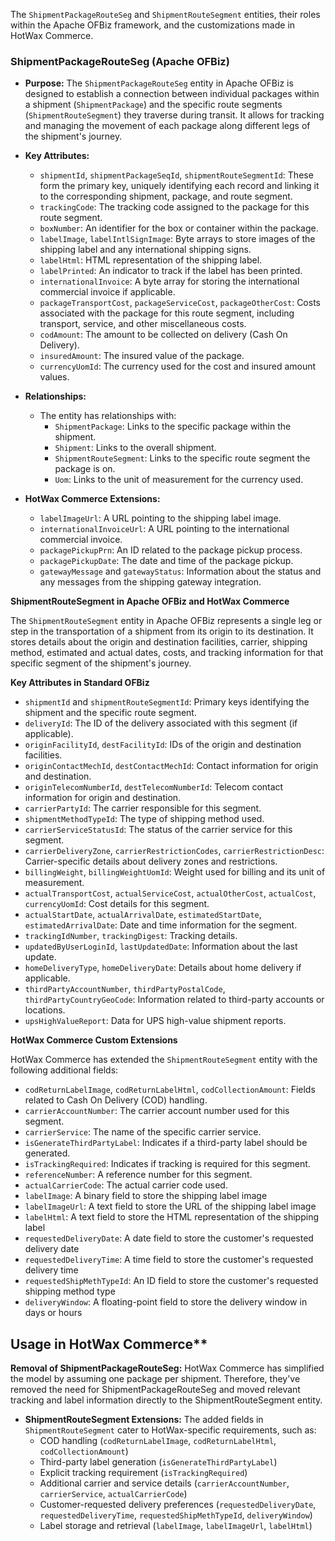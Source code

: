 The `ShipmentPackageRouteSeg` and `ShipmentRouteSegment` entities, their roles within the Apache OFBiz framework, and the customizations made in HotWax Commerce.

### ShipmentPackageRouteSeg (Apache OFBiz)

*   **Purpose:** The `ShipmentPackageRouteSeg` entity in Apache OFBiz is designed to establish a connection between individual packages within a shipment (`ShipmentPackage`) and the specific route segments (`ShipmentRouteSegment`) they traverse during transit. It allows for tracking and managing the movement of each package along different legs of the shipment's journey.

*   **Key Attributes:**
    *   `shipmentId`, `shipmentPackageSeqId`, `shipmentRouteSegmentId`: These form the primary key, uniquely identifying each record and linking it to the corresponding shipment, package, and route segment.
    *   `trackingCode`: The tracking code assigned to the package for this route segment.
    *   `boxNumber`: An identifier for the box or container within the package.
    *   `labelImage`, `labelIntlSignImage`: Byte arrays to store images of the shipping label and any international shipping signs.
    *   `labelHtml`: HTML representation of the shipping label.
    *   `labelPrinted`: An indicator to track if the label has been printed.
    *   `internationalInvoice`: A byte array for storing the international commercial invoice if applicable.
    *   `packageTransportCost`, `packageServiceCost`, `packageOtherCost`: Costs associated with the package for this route segment, including transport, service, and other miscellaneous costs.
    *   `codAmount`: The amount to be collected on delivery (Cash On Delivery).
    *   `insuredAmount`: The insured value of the package.
    *   `currencyUomId`: The currency used for the cost and insured amount values.

*   **Relationships:**
    *   The entity has relationships with:
        *   `ShipmentPackage`: Links to the specific package within the shipment.
        *   `Shipment`: Links to the overall shipment.
        *   `ShipmentRouteSegment`: Links to the specific route segment the package is on.
        *   `Uom`: Links to the unit of measurement for the currency used.

*   **HotWax Commerce Extensions:**
    *   `labelImageUrl`: A URL pointing to the shipping label image.
    *   `internationalInvoiceUrl`: A URL pointing to the international commercial invoice.
    *   `packagePickupPrn`: An ID related to the package pickup process.
    *   `packagePickupDate`: The date and time of the package pickup.
    *   `gatewayMessage` and `gatewayStatus`: Information about the status and any messages from the shipping gateway integration.



**ShipmentRouteSegment in Apache OFBiz and HotWax Commerce**

The `ShipmentRouteSegment` entity in Apache OFBiz represents a single leg or step in the transportation of a shipment from its origin to its destination. It stores details about the origin and destination facilities, carrier, shipping method, estimated and actual dates, costs, and tracking information for that specific segment of the shipment's journey.

**Key Attributes in Standard OFBiz**

*   `shipmentId` and `shipmentRouteSegmentId`: Primary keys identifying the shipment and the specific route segment.
*   `deliveryId`: The ID of the delivery associated with this segment (if applicable).
*   `originFacilityId`, `destFacilityId`: IDs of the origin and destination facilities.
*   `originContactMechId`, `destContactMechId`: Contact information for origin and destination.
*   `originTelecomNumberId`, `destTelecomNumberId`: Telecom contact information for origin and destination.
*   `carrierPartyId`: The carrier responsible for this segment.
*   `shipmentMethodTypeId`: The type of shipping method used.
*   `carrierServiceStatusId`: The status of the carrier service for this segment.
*   `carrierDeliveryZone`, `carrierRestrictionCodes`, `carrierRestrictionDesc`: Carrier-specific details about delivery zones and restrictions.
*   `billingWeight`, `billingWeightUomId`: Weight used for billing and its unit of measurement.
*   `actualTransportCost`, `actualServiceCost`, `actualOtherCost`, `actualCost`, `currencyUomId`: Cost details for this segment.
*   `actualStartDate`, `actualArrivalDate`, `estimatedStartDate`, `estimatedArrivalDate`: Date and time information for the segment.
*   `trackingIdNumber`, `trackingDigest`: Tracking details.
*   `updatedByUserLoginId`, `lastUpdatedDate`: Information about the last update.
*   `homeDeliveryType`, `homeDeliveryDate`: Details about home delivery if applicable.
*   `thirdPartyAccountNumber`, `thirdPartyPostalCode`, `thirdPartyCountryGeoCode`: Information related to third-party accounts or locations.
*   `upsHighValueReport`: Data for UPS high-value shipment reports.

**HotWax Commerce Custom Extensions**

HotWax Commerce has extended the `ShipmentRouteSegment` entity with the following additional fields:

*   `codReturnLabelImage`, `codReturnLabelHtml`, `codCollectionAmount`: Fields related to Cash On Delivery (COD) handling.
*   `carrierAccountNumber`: The carrier account number used for this segment.
*   `carrierService`: The name of the specific carrier service.
*   `isGenerateThirdPartyLabel`: Indicates if a third-party label should be generated.
*   `isTrackingRequired`: Indicates if tracking is required for this segment.
*   `referenceNumber`: A reference number for this segment.
*   `actualCarrierCode`: The actual carrier code used.
*   `labelImage`: A binary field to store the shipping label image
*   `labelImageUrl`: A text field to store the URL of the shipping label image
*   `labelHtml`: A text field to store the HTML representation of the shipping label
*   `requestedDeliveryDate`: A date field to store the customer's requested delivery date
*   `requestedDeliveryTime`: A time field to store the customer's requested delivery time
*   `requestedShipMethTypeId`: An ID field to store the customer's requested shipping method type
*   `deliveryWindow`: A floating-point field to store the delivery window in days or hours

## Usage in HotWax Commerce**

**Removal of ShipmentPackageRouteSeg:** HotWax Commerce has simplified the model by assuming one package per shipment. Therefore, they've removed the need for ShipmentPackageRouteSeg and moved relevant tracking and label information directly to the ShipmentRouteSegment entity.

*   **ShipmentRouteSegment Extensions:** The added fields in `ShipmentRouteSegment` cater to HotWax-specific requirements, such as:
    *   COD handling (`codReturnLabelImage`, `codReturnLabelHtml`, `codCollectionAmount`)
    *   Third-party label generation (`isGenerateThirdPartyLabel`)
    *   Explicit tracking requirement (`isTrackingRequired`)
    *   Additional carrier and service details (`carrierAccountNumber`, `carrierService`, `actualCarrierCode`)
    *   Customer-requested delivery preferences (`requestedDeliveryDate`, `requestedDeliveryTime`, `requestedShipMethTypeId`, `deliveryWindow`)
    *   Label storage and retrieval (`labelImage`, `labelImageUrl`, `labelHtml`)

